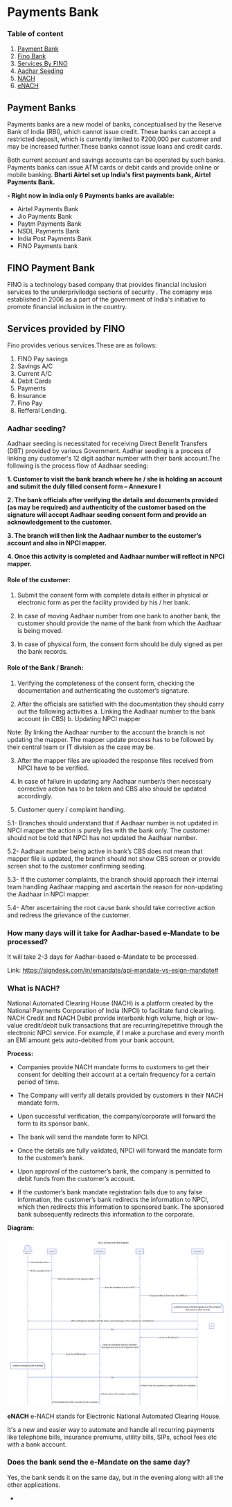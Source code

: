# Payments Bank

### Table of content

1. [Payment Bank](#PaymentBank)
3. [Fino Bank](#FinoBank)
4. [Services By FINO](#ServicesbyFino)
5. [Aadhar Seeding](#AadharSeeding) 
6. [NACH](#NACH)
7. [eNACH](#eNACH)

## Payment Banks
Payments banks are a new model of banks, conceptualised by the Reserve Bank of India (RBI), which cannot issue credit. These banks can accept a restricted deposit, which is currently limited to ₹200,000 per customer and may be increased further.These banks cannot issue loans and credit cards.

Both current account and savings accounts can be operated by such banks. Payments banks can issue ATM cards or debit cards and provide online or mobile banking. 
**Bharti Airtel set up India's first payments bank, Airtel Payments Bank.**

**- Right now in india only 6 Payments banks are available:**
- Airtel Payments Bank
- Jio Payments Bank
- Paytm Payments Bank
- NSDL Payments Bank
- India Post Payments Bank
- FINO Payments bank

 ## FINO Payment Bank
 FINO is a technology based company that provides financial inclusion services to the underpriviledge sections of security . The comapny was established in 2006 as a part of the government of India's initiative to promote financial inclusion in the country. 

 ## Services provided by FINO
 Fino provides verious services.These are as follows:
 1. FINO Pay savings
 2. Savings A/C
 3. Current A/C
 4. Debit Cards
 5. Payments
 6. Insurance
 7. Fino Pay
 8. Refferal Lending.

    
### Aadhar seeding?
Aadhaar seeding is necessitated for receiving Direct Benefit Transfers (DBT) provided by various Government. Aadhar seeding is a process of linking any customer's 12 digit aadhar number with their bank account.The following is the process flow of Aadhaar seeding:

**1. Customer to visit the bank branch where he / she is holding an account and submit the duly filled
consent form – Annexure I**

**2. The bank officials after verifying the details and documents provided (as may be required) and
authenticity of the customer based on the signature will accept Aadhaar seeding consent form and
provide an acknowledgement to the customer.**

**3. The branch will then link the Aadhaar number to the customer’s account and also in NPCI mapper.**

**4. Once this activity is completed and Aadhaar number will reflect in NPCI mapper.**


#### Role of the customer:

1. Submit the consent form with complete details either in physical or electronic form as per the facility
provided by his / her bank.

2. In case of moving Aadhaar number from one bank to another bank, the customer should provide the
name of the bank from which the Aadhaar is being moved.

3. In case of physical form, the consent form should be duly signed as per the bank records.


#### Role of the Bank / Branch:

1. Verifying the completeness of the consent form, checking the documentation and authenticating the
customer’s signature.

2. After the officials are satisfied with the documentation they should carry out the following activities
a. Linking the Aadhaar number to the bank account (in CBS)
b. Updating NPCI mapper

Note: By linking the Aadhaar number to the account the branch is not updating the mapper. The
mapper update process has to be followed by their central team or IT division as the case may be.

3. After the mapper files are uploaded the response files received from NPCI have to be verified.
   
4. In case of failure in updating any Aadhaar number/s then necessary corrective action has to be
taken and CBS also should be updated accordingly.

5. Customer query / complaint handling.
   
5.1- Branches should understand that if Aadhaar number is not updated in NPCI mapper the action
is purely lies with the bank only. The customer should not be told that NPCI has not updated the
Aadhaar number.

5.2- Aadhaar number being active in bank’s CBS does not mean that mapper file is updated, the
branch should not show CBS screen or provide screen shot to the customer confirming seeding.

5.3- If the customer complaints, the branch should approach their internal team handling Aadhaar
mapping and ascertain the reason for non-updating the Aadhaar in NPCI mapper.

5.4- After ascertaining the root cause bank should take corrective action and redress the grievance
of the customer.



### How many days will it take for Aadhar-based e-Mandate to be processed?
It will take 2-3 days for Aadhar-based e-Mandate to be processed.

Link: 
https://signdesk.com/in/emandate/api-mandate-vs-esign-mandate#



### What is NACH?
National Automated Clearing House (NACH) is a platform created by the National Payments Corporation of India (NPCI) to facilitate fund clearing. NACH Credit and NACH Debit provide interbank high volume, high or low-value credit/debit bulk transactions that are recurring/repetitive through the electronic NPCI service. For example, if I make a purchase and every month an EMI amount gets auto-debited from your bank account. 

**Process:**

- Companies provide NACH mandate forms to customers to get their consent for debiting their account at a certain frequency for a certain period of time.

- The Company will verify all details provided by customers in their NACH mandate form.

- Upon successful verification, the company/corporate will forward the form to its sponsor bank.


- The bank will send the mandate form to NPCI.


- Once the details are fully validated, NPCI will forward the mandate form to the customer’s bank.


- Upon approval of the customer’s bank, the company is permitted to debit funds from the customer’s account. 


- If the customer’s bank mandate registration fails due to any false information, the customer’s bank redirects the information to NPCI, which then  redirects this information to sponsored bank. The sponsored bank subsequently redirects this information to the corporate.

**Diagram:**

![Alt text](<NACH D2.png>)

 

**eNACH**
e-NACH stands for Electronic National Automated Clearing House.

It's a new and easier way to automate and handle all recurring payments like telephone bills, insurance premiums, utility bills, SIPs, school fees etc with a bank account.

### Does the bank send the e-Mandate on the same day?
Yes, the bank sends it on the same day, but in the evening along with all the other applications.

*

